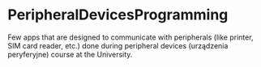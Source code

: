 # PeripheralDevicesProgramming
Few apps that are designed to communicate with peripherals (like printer, SIM card reader, etc.) done during peripheral devices (urządzenia peryferyjne) course at the University.

